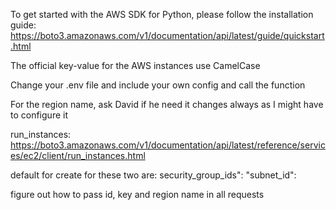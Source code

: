 To get started with the AWS SDK for Python, please follow the installation guide: https://boto3.amazonaws.com/v1/documentation/api/latest/guide/quickstart.html

The official key-value for the AWS instances use CamelCase

Change your .env file and include your own config and call the function

For the region name, ask David if he need it changes always as I might have to configure it

run_instances:
https://boto3.amazonaws.com/v1/documentation/api/latest/reference/services/ec2/client/run_instances.html

default for create for these two are:
security_group_ids": 
"subnet_id":


figure out how to pass id, key and region name in all requests

